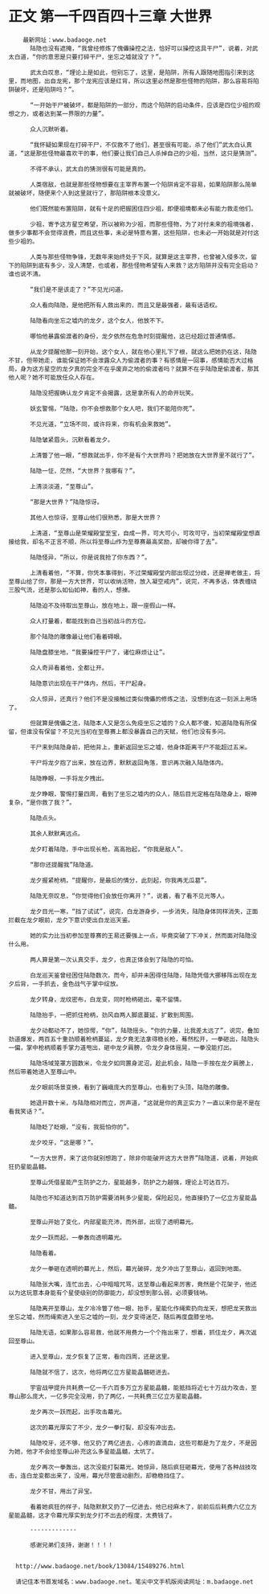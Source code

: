 # 正文 第一千四百四十三章 大世界
        最新网址：www.badaoge.net
          陆隐也没有遮掩，“我曾经修炼了傀儡操控之法，恰好可以操控这具干尸”，说着，对武太白道，“你的意思是只要打碎干尸，坐忘之墟就没了？”。
      
          武太白叹息，“理论上是如此，但别忘了，这里，是陷阱，所有人跟随地图指引来到这里，而地图，出自龙宪，那个龙宪应该是红背，所以这里必然是那些怪物的陷阱，那么容易将陷阱破坏，还是陷阱吗？”。
      
          “一开始干尸被破坏，都是陷阱的一部分，而这个陷阱的启动条件，应该是四位少祖的观想之力，或者达到某一界限的力量”。
      
          众人沉默听着。
      
          “我怀疑如果现在打碎干尸，不仅救不了他们，甚至很有可能，杀了他们”武太白认真道，“这是那些怪物最喜欢干的事，他们要让我们自己人杀掉自己的少祖，当然，这只是猜测”。
      
          不得不承认，武太白的猜测很有可能是真的。
      
          人类宿敌，也就是那些怪物想要在主宰界布置一个陷阱肯定不容易，如果陷阱那么简单就被破坏，随便来个人到这里就行了，那陷阱根本没意义。
      
          他们既然能布置陷阱，就有十足的把握困住四少祖，即便祖境都未必有能力救走他们。
      
          少祖，寄予这方星空希望，所以被称为少祖，而那些怪物，为了对付未来的祖境强者，做多少事都不会觉得浪费，而且这些事，未必是特意布置，这些陷阱，也未必一开始就是对付这些少祖的。
      
          人类与那些怪物争锋，无数年来始终处于下风，就算是这主宰界，也曾被入侵多次，留下的陷阱到底有多少，没人清楚，也或者，那些怪物希望有人来救？这方陷阱并没有完全启动？谁也说不清。
      
          “我们是不是该走了？”不见光问道。
      
          众人看向陆隐，是他把所有人救出来的，而且又是最强者，最有话语权。
      
          陆隐看向坐忘之墟内的龙夕，这个女人，他放不下。
      
          哪怕他暴露偷渡者的身份，龙夕依然在危急时刻提醒他，这已经超过普通情感。
      
          从龙夕提醒他那一刻开始，这个女人，就在他心里扎下了根，就这么把她扔在这，陆隐不甘，但带她走，谁能保证她不会泄露众人为偷渡者的事？有感情是一回事，感情能否大过格局，身为这方星空的龙夕真的完全不在乎废弃之地的偷渡者吗？就算不在乎陆隐是偷渡者，那其他人呢？她不可能放任众人存在。
      
          陆隐没把握确认龙夕肯定不会揭露，这是拿所有人的命开玩笑。
      
          妖玄警惕，“陆隐，你不会想救那个女人吧，我们不能陪你死”。
      
          不见光道，“立场不同，或许将来，你有机会来救她”。
      
          陆隐皱紧眉头，沉默看着龙夕。
      
          上清瞥了他一眼，“想救就出手，你不是有个大世界吗？把她放在大世界里不就行了”。
      
          陆隐一怔，茫然，“大世界？我哪有？”。
      
          上清淡淡道，“至尊山”。
      
          “那是大世界？”陆隐惊讶。
      
          其他人也惊讶，至尊山他们很熟悉，那是大世界？
      
          上清道，“至尊山是荣耀殿堂至宝，自成一界，可大可小，可攻可守，当初荣耀殿堂想直接给我，却名不正言不顺，所以将至尊山作为至尊赛最高奖励，却被你得了去”。
      
          陆隐怪异，“所以，你是说我抢了你东西？”。
      
          上清看着他，“不算，你凭本事得到，不过荣耀殿堂内部出现过分歧，还是禅老做主，将至尊山给了你，那是一方大世界，可以收纳活物，放入凝空戒内”，说完，不再多话，体表缠绕三股气流，还是那么如仙如神，看的人，想揍。
      
          陆隐迫不及待取出至尊山，放在地上，跟一座假山一样。
      
          众人打量着，都能找到自己当初战斗的方位。
      
          那个陆隐的雕像最让他们看着碍眼。
      
          陆隐盘膝坐地，“我要操控干尸了，诸位麻烦让让”。
      
          众人奇异看着他，全都让开。
      
          陆隐意识出现在干尸体内，然后，干尸起身。
      
          众人惊异，还真行？他们不是没接触过类似傀儡的修炼之法，没想到在这一刻派上用场了。
      
          但就算是傀儡之法，陆隐本人又是怎么免疫坐忘之墟的？众人都不傻，知道陆隐有所保留，但谁没有保留？不见光当初在至尊赛上都没暴露自己的天赋，他们也没有多问。
      
          干尸来到陆隐身前，把他背上，重新返回坐忘之墟，他身体距离干尸不能超过五米。
      
          干尸将龙夕抱了出来，放在边界，默默返回角落，意识再次融入陆隐体内。
      
          陆隐睁眼，一手将龙夕拽出。
      
          龙夕睁眼，警惕打量四周，看到了坐忘之墟内的众人，随后目光定格在陆隐身上，眼神复杂，“是你救了我？”。
      
          陆隐点头。
      
          其余人默默离远点。
      
          龙夕盯着陆隐，手中出现长枪，高高抬起，“你我是敌人”。
      
          “那你还提醒我”陆隐道。
      
          龙夕握紧枪柄，“提醒你，是最后的情分，此刻起，你我再无瓜葛”。
      
          陆隐无奈叹息，“你觉得他们会放任你离开？”，说着，看了看不见光等人。
      
          龙夕目光一寒，“挡了试试”，说完，白龙游身步，一步消失，陆隐身体同样消失，正面拦截在龙夕眼前，龙夕下意识使出白龙巡天鉴。
      
          她的实力比当初参加至尊赛的王易还要强上一点，毕竟突破了下冲关，然而面对陆隐没什么用。
      
          两人算是第一次认真交手，龙夕，也真正体会到了陆隐的可怕。
      
          白龙巡天鉴曾经困住陆隐数次，而今，却并未困得住陆隐，陆隐凭借大挪移阵出现在龙夕后背，一手抓去，金色战气于掌中绽放。
      
          龙夕转身，龙纹密布，白龙变，同时枪柄砸出，毫不留情。
      
          陆隐抬手，一把抓住枪柄，劲风自两人脚底蔓延，扩散到周围。
      
          龙夕动都动不了，她惊愕，“你”，陆隐摇头，“你的力量，比我差太远了”，说完，叠加劲道爆发，两百五十重劲顺着枪柄蔓延，龙夕竟无法拿得稳长枪，蓦然松开，一拳砸出，陆隐头一偏，掌中枪柄顺着手掌力道甩出，砸中龙夕肩膀，令龙夕身体摇晃，一拳没能打出。
      
          陆隐场域笼罩方圆数米，令龙夕如同置身泥沼，趁此机会，陆隐一手按在龙夕肩膀上，然后带着她进入至尊山中。
      
          龙夕眼前场景变换，看到了巍峨庞大的至尊山，也看到了头顶，陆隐的雕像。
      
          她退开数十米，与陆隐相对而立，厉声道，“这就是你的真正实力？一直以来你是不是在看我笑话？”。
      
          陆隐眨了眨眼，“没有，我挺怕你的”。
      
          龙夕咬牙，“这是哪？”。
      
          “一方大世界，来了这你就别想跑了，除非你能破开这方大世界”陆隐道，说着，开始疯狂扔星能晶髓。
      
          至尊山凭借星能产生防护之力，星能越多，防护之力越强，理论上可达百万。
      
          陆隐也不知道达到百万防护需要消耗多少星能，保险起见，他直接扔了一亿立方星能晶髓。
      
          至尊山开始了变化，内部星能充沛，而外部，出现了透明幕光。
      
          龙夕一跃而起，一拳轰向透明幕光。
      
          陆隐看着。
      
          龙夕一拳砸在透明的幕光上，然后，幕光破碎，龙夕冲出了至尊山，返回到地面。
      
          陆隐张大嘴，连忙出去，心中暗暗咒骂，这至尊山看起来厉害，竟然是个花架子，他还以为这玩意本身能有个星使级别的防御能力，却没想到那么弱，必须要钱呐。
      
          陆隐离开至尊山，龙夕冷冷瞥了他一眼，抬手，星能化作绳索扔向龙天，想把龙天救出坐忘之墟，然而绳索进入坐忘之墟的一刻，龙夕变得迷茫，随后再度盘膝坐地。
      
          陆隐无语，如果那么容易救，他就不用费力一个个拖出来了，想着，抓住龙夕，再次返回至尊山。
      
          进入至尊山，龙夕恢复了正常，看向四周，还是这里。
      
          陆隐就不信了，这次，他将两亿立方星能晶髓砸进去。
      
          宇宙战甲提升共耗费一亿一千六百多万立方星能晶髓，能抵挡将近七十万战力攻击，至尊山那么庞大，一亿多完全没用，扔了两亿，一共耗费三亿立方星能晶髓。
      
          龙夕再次一跃而起，出手攻击幕光。
      
          这次的幕光厚实了不少，龙夕一拳打裂，却没有冲出去。
      
          陆隐咬牙，还不够，他又扔了两亿进去，心疼的直滴血，这些可都是为了龙夕，不是因为她，他才不会给至尊山补充这么多星能晶髓，太坑了。
      
          龙夕再次一拳轰出，这次没能打裂幕光，她惊异，随后疯狂砸幕光，使用了各种战技攻击，连白龙变都出来了，没用，幕光尽管震动剧烈，却稳稳挡住了。
      
          龙夕不甘，用出了异宝。
      
          看着她疯狂的样子，陆隐默默又扔了一亿进去，他已经麻木了，前前后后耗费六亿立方星能晶髓，这才令幕光厚实到龙夕打不出去的程度，太费钱了。
      
          -------------
      
          感谢兄弟们支持，谢谢！！！！
      
      
      http://www.badaoge.net/book/13084/15489276.html
      
      请记住本书首发域名：www.badaoge.net。笔尖中文手机版阅读网址：m.badaoge.net